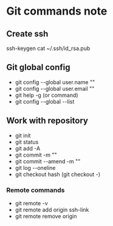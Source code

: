 # Git commands note
## Create ssh

ssh-keygen
cat ~/.ssh/id_rsa.pub

## Git global config

- git config --global user.name ""
- git config --global user.email ""
- git help -g (or command)
- git config --global --list

## Work with repository

- git init
- git status
- git add -A
- git commit -m ""
- git commit --amend -m "" 
- git log --oneline
- git checkout hash (git checkout -)

### Remote commands

- git remote -v
- git remote add origin ssh-link 
- git remote remove origin 